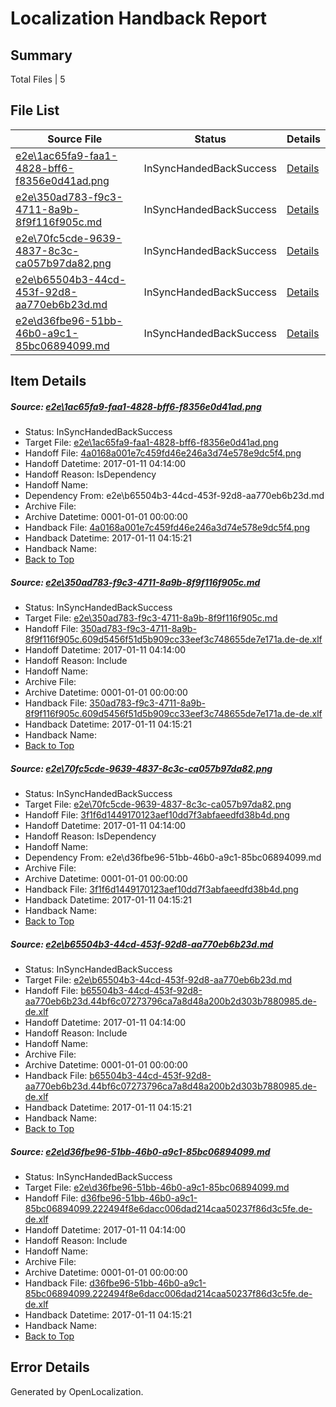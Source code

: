 # <a name='report-top'></a> Localization Handback Report

## Summary
 Total Files | 5

## File List
 Source File | Status | Details 
 ----------- | ------ | ------- 
 [e2e\1ac65fa9-faa1-4828-bff6-f8356e0d41ad.png](https://github.com/OpenLocalizationTestOrg/ol-test0/blob/71ee758dda0dfe59577b1d77c65a01089bc5a023/e2e/1ac65fa9-faa1-4828-bff6-f8356e0d41ad.png) | InSyncHandedBackSuccess | [Details](#4a0168a001e7c459fd46e246a3d74e578e9dc5f41)
 [e2e\350ad783-f9c3-4711-8a9b-8f9f116f905c.md](https://github.com/OpenLocalizationTestOrg/ol-test0/blob/71ee758dda0dfe59577b1d77c65a01089bc5a023/e2e/350ad783-f9c3-4711-8a9b-8f9f116f905c.md) | InSyncHandedBackSuccess | [Details](#04dc62b08aad98731821c693753d0f7c85bc2b0f2)
 [e2e\70fc5cde-9639-4837-8c3c-ca057b97da82.png](https://github.com/OpenLocalizationTestOrg/ol-test0/blob/71ee758dda0dfe59577b1d77c65a01089bc5a023/e2e/70fc5cde-9639-4837-8c3c-ca057b97da82.png) | InSyncHandedBackSuccess | [Details](#3f1f6d1449170123aef10dd7f3abfaeedfd38b4d3)
 [e2e\b65504b3-44cd-453f-92d8-aa770eb6b23d.md](https://github.com/OpenLocalizationTestOrg/ol-test0/blob/71ee758dda0dfe59577b1d77c65a01089bc5a023/e2e/b65504b3-44cd-453f-92d8-aa770eb6b23d.md) | InSyncHandedBackSuccess | [Details](#daf55e796de93488078c0f33ae435dace6632a8a4)
 [e2e\d36fbe96-51bb-46b0-a9c1-85bc06894099.md](https://github.com/OpenLocalizationTestOrg/ol-test0/blob/71ee758dda0dfe59577b1d77c65a01089bc5a023/e2e/d36fbe96-51bb-46b0-a9c1-85bc06894099.md) | InSyncHandedBackSuccess | [Details](#126b33497fcf2f20bc3c455a5b56b62adc4501fd5)

## Item Details
##### <a name='4a0168a001e7c459fd46e246a3d74e578e9dc5f41'></a> Source: [e2e\1ac65fa9-faa1-4828-bff6-f8356e0d41ad.png](https://github.com/OpenLocalizationTestOrg/ol-test0/blob/71ee758dda0dfe59577b1d77c65a01089bc5a023/e2e/1ac65fa9-faa1-4828-bff6-f8356e0d41ad.png)
* Status: InSyncHandedBackSuccess
* Target File: [e2e\1ac65fa9-faa1-4828-bff6-f8356e0d41ad.png](https://github.com/OpenLocalizationTestOrg/ol-test0-dede/blob/63c0bd4c010c2f1af64b629a01d31f96a9b8dfbf/e2e/1ac65fa9-faa1-4828-bff6-f8356e0d41ad.png)
* Handoff File: [4a0168a001e7c459fd46e246a3d74e578e9dc5f4.png](https://github.com/OpenLocalizationTestOrg/ol-test0-handoff/blob/4a419003a341e85645ca020543c096e6c4bd3afd/ol-handoff/OpenLocalizationTestOrg/ol-test0-dede/shujia/ht/4a0168a001e7c459fd46e246a3d74e578e9dc5f4.png)
* Handoff Datetime: 2017-01-11 04:14:00
* Handoff Reason: IsDependency
* Handoff Name: 
* Dependency From: e2e\b65504b3-44cd-453f-92d8-aa770eb6b23d.md
* Archive File: 
* Archive Datetime: 0001-01-01 00:00:00
* Handback File: [4a0168a001e7c459fd46e246a3d74e578e9dc5f4.png](https://github.com/OpenLocalizationTestOrg/ol-test0-handback/blob/2d686369edf9c540df894a51dde6129d37bffbda/ol-handback/OpenLocalizationTestOrg/ol-test0-dede/shujia/ht/4a0168a001e7c459fd46e246a3d74e578e9dc5f4.png)
* Handback Datetime: 2017-01-11 04:15:21
* Handback Name: 
* [Back to Top](#report-top)

##### <a name='04dc62b08aad98731821c693753d0f7c85bc2b0f2'></a> Source: [e2e\350ad783-f9c3-4711-8a9b-8f9f116f905c.md](https://github.com/OpenLocalizationTestOrg/ol-test0/blob/71ee758dda0dfe59577b1d77c65a01089bc5a023/e2e/350ad783-f9c3-4711-8a9b-8f9f116f905c.md)
* Status: InSyncHandedBackSuccess
* Target File: [e2e\350ad783-f9c3-4711-8a9b-8f9f116f905c.md](https://github.com/OpenLocalizationTestOrg/ol-test0-dede/blob/63c0bd4c010c2f1af64b629a01d31f96a9b8dfbf/e2e/350ad783-f9c3-4711-8a9b-8f9f116f905c.md)
* Handoff File: [350ad783-f9c3-4711-8a9b-8f9f116f905c.609d5456f51d5b909cc33eef3c748655de7e171a.de-de.xlf](https://github.com/OpenLocalizationTestOrg/ol-test0-handoff/blob/4a419003a341e85645ca020543c096e6c4bd3afd/ol-handoff/OpenLocalizationTestOrg/ol-test0-dede/shujia/ht/350ad783-f9c3-4711-8a9b-8f9f116f905c.609d5456f51d5b909cc33eef3c748655de7e171a.de-de.xlf)
* Handoff Datetime: 2017-01-11 04:14:00
* Handoff Reason: Include
* Handoff Name: 
* Archive File: 
* Archive Datetime: 0001-01-01 00:00:00
* Handback File: [350ad783-f9c3-4711-8a9b-8f9f116f905c.609d5456f51d5b909cc33eef3c748655de7e171a.de-de.xlf](https://github.com/OpenLocalizationTestOrg/ol-test0-handback/blob/2d686369edf9c540df894a51dde6129d37bffbda/ol-handback/OpenLocalizationTestOrg/ol-test0-dede/shujia/ht/350ad783-f9c3-4711-8a9b-8f9f116f905c.609d5456f51d5b909cc33eef3c748655de7e171a.de-de.xlf)
* Handback Datetime: 2017-01-11 04:15:21
* Handback Name: 
* [Back to Top](#report-top)

##### <a name='3f1f6d1449170123aef10dd7f3abfaeedfd38b4d3'></a> Source: [e2e\70fc5cde-9639-4837-8c3c-ca057b97da82.png](https://github.com/OpenLocalizationTestOrg/ol-test0/blob/71ee758dda0dfe59577b1d77c65a01089bc5a023/e2e/70fc5cde-9639-4837-8c3c-ca057b97da82.png)
* Status: InSyncHandedBackSuccess
* Target File: [e2e\70fc5cde-9639-4837-8c3c-ca057b97da82.png](https://github.com/OpenLocalizationTestOrg/ol-test0-dede/blob/63c0bd4c010c2f1af64b629a01d31f96a9b8dfbf/e2e/70fc5cde-9639-4837-8c3c-ca057b97da82.png)
* Handoff File: [3f1f6d1449170123aef10dd7f3abfaeedfd38b4d.png](https://github.com/OpenLocalizationTestOrg/ol-test0-handoff/blob/4a419003a341e85645ca020543c096e6c4bd3afd/ol-handoff/OpenLocalizationTestOrg/ol-test0-dede/shujia/ht/3f1f6d1449170123aef10dd7f3abfaeedfd38b4d.png)
* Handoff Datetime: 2017-01-11 04:14:00
* Handoff Reason: IsDependency
* Handoff Name: 
* Dependency From: e2e\d36fbe96-51bb-46b0-a9c1-85bc06894099.md
* Archive File: 
* Archive Datetime: 0001-01-01 00:00:00
* Handback File: [3f1f6d1449170123aef10dd7f3abfaeedfd38b4d.png](https://github.com/OpenLocalizationTestOrg/ol-test0-handback/blob/2d686369edf9c540df894a51dde6129d37bffbda/ol-handback/OpenLocalizationTestOrg/ol-test0-dede/shujia/ht/3f1f6d1449170123aef10dd7f3abfaeedfd38b4d.png)
* Handback Datetime: 2017-01-11 04:15:21
* Handback Name: 
* [Back to Top](#report-top)

##### <a name='daf55e796de93488078c0f33ae435dace6632a8a4'></a> Source: [e2e\b65504b3-44cd-453f-92d8-aa770eb6b23d.md](https://github.com/OpenLocalizationTestOrg/ol-test0/blob/71ee758dda0dfe59577b1d77c65a01089bc5a023/e2e/b65504b3-44cd-453f-92d8-aa770eb6b23d.md)
* Status: InSyncHandedBackSuccess
* Target File: [e2e\b65504b3-44cd-453f-92d8-aa770eb6b23d.md](https://github.com/OpenLocalizationTestOrg/ol-test0-dede/blob/63c0bd4c010c2f1af64b629a01d31f96a9b8dfbf/e2e/b65504b3-44cd-453f-92d8-aa770eb6b23d.md)
* Handoff File: [b65504b3-44cd-453f-92d8-aa770eb6b23d.44bf6c07273796ca7a8d48a200b2d303b7880985.de-de.xlf](https://github.com/OpenLocalizationTestOrg/ol-test0-handoff/blob/4a419003a341e85645ca020543c096e6c4bd3afd/ol-handoff/OpenLocalizationTestOrg/ol-test0-dede/shujia/ht/b65504b3-44cd-453f-92d8-aa770eb6b23d.44bf6c07273796ca7a8d48a200b2d303b7880985.de-de.xlf)
* Handoff Datetime: 2017-01-11 04:14:00
* Handoff Reason: Include
* Handoff Name: 
* Archive File: 
* Archive Datetime: 0001-01-01 00:00:00
* Handback File: [b65504b3-44cd-453f-92d8-aa770eb6b23d.44bf6c07273796ca7a8d48a200b2d303b7880985.de-de.xlf](https://github.com/OpenLocalizationTestOrg/ol-test0-handback/blob/2d686369edf9c540df894a51dde6129d37bffbda/ol-handback/OpenLocalizationTestOrg/ol-test0-dede/shujia/ht/b65504b3-44cd-453f-92d8-aa770eb6b23d.44bf6c07273796ca7a8d48a200b2d303b7880985.de-de.xlf)
* Handback Datetime: 2017-01-11 04:15:21
* Handback Name: 
* [Back to Top](#report-top)

##### <a name='126b33497fcf2f20bc3c455a5b56b62adc4501fd5'></a> Source: [e2e\d36fbe96-51bb-46b0-a9c1-85bc06894099.md](https://github.com/OpenLocalizationTestOrg/ol-test0/blob/71ee758dda0dfe59577b1d77c65a01089bc5a023/e2e/d36fbe96-51bb-46b0-a9c1-85bc06894099.md)
* Status: InSyncHandedBackSuccess
* Target File: [e2e\d36fbe96-51bb-46b0-a9c1-85bc06894099.md](https://github.com/OpenLocalizationTestOrg/ol-test0-dede/blob/63c0bd4c010c2f1af64b629a01d31f96a9b8dfbf/e2e/d36fbe96-51bb-46b0-a9c1-85bc06894099.md)
* Handoff File: [d36fbe96-51bb-46b0-a9c1-85bc06894099.222494f8e6dacc006dad214caa50237f86d3c5fe.de-de.xlf](https://github.com/OpenLocalizationTestOrg/ol-test0-handoff/blob/4a419003a341e85645ca020543c096e6c4bd3afd/ol-handoff/OpenLocalizationTestOrg/ol-test0-dede/shujia/ht/d36fbe96-51bb-46b0-a9c1-85bc06894099.222494f8e6dacc006dad214caa50237f86d3c5fe.de-de.xlf)
* Handoff Datetime: 2017-01-11 04:14:00
* Handoff Reason: Include
* Handoff Name: 
* Archive File: 
* Archive Datetime: 0001-01-01 00:00:00
* Handback File: [d36fbe96-51bb-46b0-a9c1-85bc06894099.222494f8e6dacc006dad214caa50237f86d3c5fe.de-de.xlf](https://github.com/OpenLocalizationTestOrg/ol-test0-handback/blob/2d686369edf9c540df894a51dde6129d37bffbda/ol-handback/OpenLocalizationTestOrg/ol-test0-dede/shujia/ht/d36fbe96-51bb-46b0-a9c1-85bc06894099.222494f8e6dacc006dad214caa50237f86d3c5fe.de-de.xlf)
* Handback Datetime: 2017-01-11 04:15:21
* Handback Name: 
* [Back to Top](#report-top)


## Error Details

Generated by OpenLocalization.
